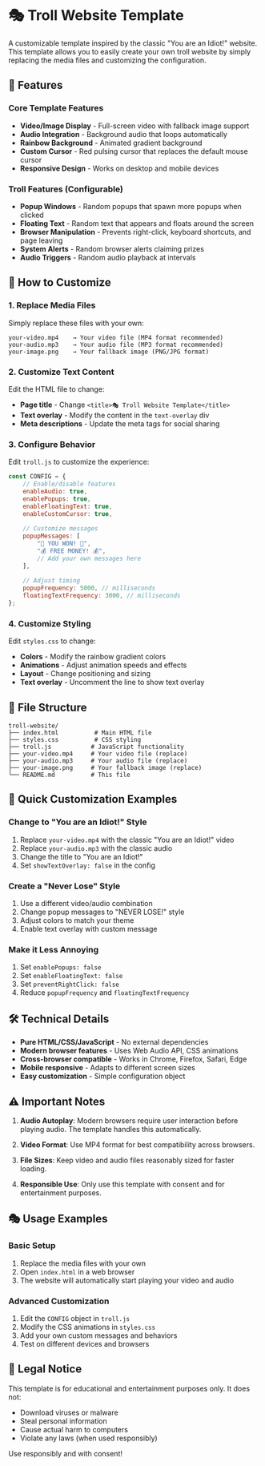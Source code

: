 # 🎭 Troll Website Template

A customizable template inspired by the classic "You are an Idiot!" website. This template allows you to easily create your own troll website by simply replacing the media files and customizing the configuration.

## 🚀 Features

### Core Template Features
- **Video/Image Display** - Full-screen video with fallback image support
- **Audio Integration** - Background audio that loops automatically
- **Rainbow Background** - Animated gradient background
- **Custom Cursor** - Red pulsing cursor that replaces the default mouse cursor
- **Responsive Design** - Works on desktop and mobile devices

### Troll Features (Configurable)
- **Popup Windows** - Random popups that spawn more popups when clicked
- **Floating Text** - Random text that appears and floats around the screen
- **Browser Manipulation** - Prevents right-click, keyboard shortcuts, and page leaving
- **System Alerts** - Random browser alerts claiming prizes
- **Audio Triggers** - Random audio playback at intervals

## 🎯 How to Customize

### 1. Replace Media Files
Simply replace these files with your own:

```
your-video.mp4    → Your video file (MP4 format recommended)
your-audio.mp3    → Your audio file (MP3 format recommended)
your-image.png    → Your fallback image (PNG/JPG format)
```

### 2. Customize Text Content
Edit the HTML file to change:
- **Page title** - Change `<title>🎭 Troll Website Template</title>`
- **Text overlay** - Modify the content in the `text-overlay` div
- **Meta descriptions** - Update the meta tags for social sharing

### 3. Configure Behavior
Edit `troll.js` to customize the experience:

```javascript
const CONFIG = {
    // Enable/disable features
    enableAudio: true,
    enablePopups: true,
    enableFloatingText: true,
    enableCustomCursor: true,
    
    // Customize messages
    popupMessages: [
        "🎉 YOU WON! 🎉",
        "💰 FREE MONEY! 💰",
        // Add your own messages here
    ],
    
    // Adjust timing
    popupFrequency: 5000, // milliseconds
    floatingTextFrequency: 3000, // milliseconds
};
```

### 4. Customize Styling
Edit `styles.css` to change:
- **Colors** - Modify the rainbow gradient colors
- **Animations** - Adjust animation speeds and effects
- **Layout** - Change positioning and sizing
- **Text overlay** - Uncomment the line to show text overlay

## 📁 File Structure

```
troll-website/
├── index.html          # Main HTML file
├── styles.css          # CSS styling
├── troll.js           # JavaScript functionality
├── your-video.mp4     # Your video file (replace)
├── your-audio.mp3     # Your audio file (replace)
├── your-image.png     # Your fallback image (replace)
└── README.md          # This file
```

## 🎨 Quick Customization Examples

### Change to "You are an Idiot!" Style
1. Replace `your-video.mp4` with the classic "You are an Idiot!" video
2. Replace `your-audio.mp3` with the classic audio
3. Change the title to "You are an Idiot!"
4. Set `showTextOverlay: false` in the config

### Create a "Never Lose" Style
1. Use a different video/audio combination
2. Change popup messages to "NEVER LOSE!" style
3. Adjust colors to match your theme
4. Enable text overlay with custom message

### Make it Less Annoying
1. Set `enablePopups: false`
2. Set `enableFloatingText: false`
3. Set `preventRightClick: false`
4. Reduce `popupFrequency` and `floatingTextFrequency`

## 🛠️ Technical Details

- **Pure HTML/CSS/JavaScript** - No external dependencies
- **Modern browser features** - Uses Web Audio API, CSS animations
- **Cross-browser compatible** - Works in Chrome, Firefox, Safari, Edge
- **Mobile responsive** - Adapts to different screen sizes
- **Easy customization** - Simple configuration object

## ⚠️ Important Notes

1. **Audio Autoplay**: Modern browsers require user interaction before playing audio. The template handles this automatically.

2. **Video Format**: Use MP4 format for best compatibility across browsers.

3. **File Sizes**: Keep video and audio files reasonably sized for faster loading.

4. **Responsible Use**: Only use this template with consent and for entertainment purposes.

## 🎭 Usage Examples

### Basic Setup
1. Replace the media files with your own
2. Open `index.html` in a web browser
3. The website will automatically start playing your video and audio

### Advanced Customization
1. Edit the `CONFIG` object in `troll.js`
2. Modify the CSS animations in `styles.css`
3. Add your own custom messages and behaviors
4. Test on different devices and browsers

## 📝 Legal Notice

This template is for educational and entertainment purposes only. It does not:
- Download viruses or malware
- Steal personal information
- Cause actual harm to computers
- Violate any laws (when used responsibly)

Use responsibly and with consent!
